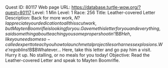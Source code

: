 Quest ID: 80117
Web page URL: https://database.turtle-wow.org/?quest=80117
Level: 1
Min Level: 1
Race: 256
Title: Leather-covered Letter
Description: Back for more work, $N? I appreciate your dedication to all this scut work, but Mayten Boomrifle is looking for you. Gave me this letter for you and everything, said something about teaching you some proper shootin'!$B$BHeh, like you need some so-called expert to teach you how to launch metal projectiles or harness explosions. We're goblins!$B$BWhatever... Here, take this letter and go pay him a visit. Hurry it up. No stalling, or no meals for you today!
Objective: Read the Leather-covered Letter and speak to Mayten Boomrifle.
